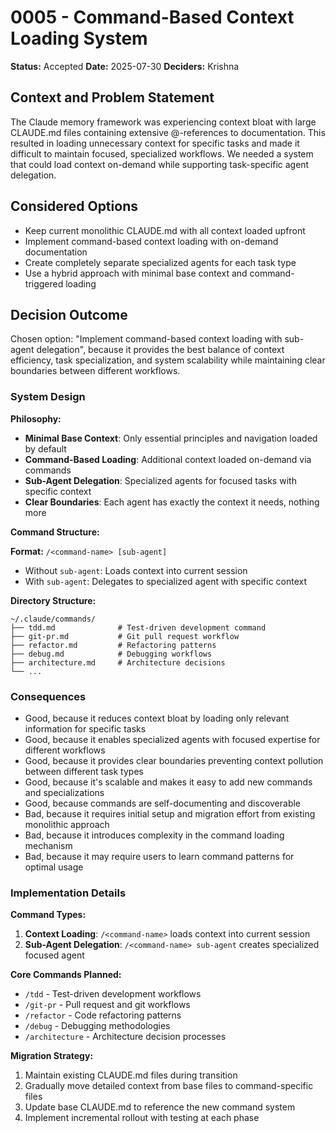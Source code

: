 # 0005 - Command-Based Context Loading System

**Status:** Accepted
**Date:** 2025-07-30
**Deciders:** Krishna

## Context and Problem Statement

The Claude memory framework was experiencing context bloat with large CLAUDE.md files containing extensive @-references to documentation. This resulted in loading unnecessary context for specific tasks and made it difficult to maintain focused, specialized workflows. We needed a system that could load context on-demand while supporting task-specific agent delegation.

## Considered Options

- Keep current monolithic CLAUDE.md with all context loaded upfront
- Implement command-based context loading with on-demand documentation
- Create completely separate specialized agents for each task type
- Use a hybrid approach with minimal base context and command-triggered loading

## Decision Outcome

Chosen option: "Implement command-based context loading with sub-agent delegation", because it provides the best balance of context efficiency, task specialization, and system scalability while maintaining clear boundaries between different workflows.

### System Design

**Philosophy:**

- **Minimal Base Context**: Only essential principles and navigation loaded by default
- **Command-Based Loading**: Additional context loaded on-demand via commands
- **Sub-Agent Delegation**: Specialized agents for focused tasks with specific context
- **Clear Boundaries**: Each agent has exactly the context it needs, nothing more

**Command Structure:**

**Format:** `/<command-name> [sub-agent]`

- Without `sub-agent`: Loads context into current session
- With `sub-agent`: Delegates to specialized agent with specific context

**Directory Structure:**

```
~/.claude/commands/
├── tdd.md              # Test-driven development command
├── git-pr.md           # Git pull request workflow
├── refactor.md         # Refactoring patterns
├── debug.md            # Debugging workflows
├── architecture.md     # Architecture decisions
└── ...
```

### Consequences

- Good, because it reduces context bloat by loading only relevant information for specific tasks
- Good, because it enables specialized agents with focused expertise for different workflows
- Good, because it provides clear boundaries preventing context pollution between different task types
- Good, because it's scalable and makes it easy to add new commands and specializations
- Good, because commands are self-documenting and discoverable
- Bad, because it requires initial setup and migration effort from existing monolithic approach
- Bad, because it introduces complexity in the command loading mechanism
- Bad, because it may require users to learn command patterns for optimal usage

### Implementation Details

**Command Types:**

1. **Context Loading**: `/<command-name>` loads context into current session
2. **Sub-Agent Delegation**: `/<command-name> sub-agent` creates specialized focused agent

**Core Commands Planned:**

- `/tdd` - Test-driven development workflows
- `/git-pr` - Pull request and git workflows
- `/refactor` - Code refactoring patterns
- `/debug` - Debugging methodologies
- `/architecture` - Architecture decision processes

**Migration Strategy:**

1. Maintain existing CLAUDE.md files during transition
2. Gradually move detailed context from base files to command-specific files
3. Update base CLAUDE.md to reference the new command system
4. Implement incremental rollout with testing at each phase
